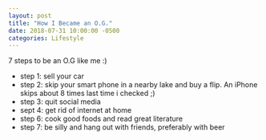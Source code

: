 ```yaml
---
layout: post
title: "How I Became an O.G."
date: 2018-07-31 10:00:00 -0500
categories: Lifestyle
---
```


7 steps to be an O.G like me :) 


- step 1: sell your car
- step 2: skip your smart phone in a nearby lake and buy a flip. An iPhone skips about 8 times last time i checked ;)
- step 3: quit social media
- sept 4: get rid of internet at home
- step 6: cook good foods and read great literature
- step 7: be silly and hang out with friends, preferably with beer
